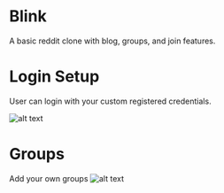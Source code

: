 # Blink
A basic reddit clone with blog, groups, and join features.

# Login Setup
User can login with your custom registered credentials.

![alt text](https://github.com/Gkjha/Blink/images/two.png)

# Groups
Add your own groups 
![alt text](https://github.com/Gkjha/Blink/images/one.png)



